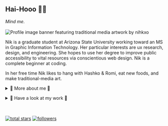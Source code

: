 ## Hai-Hooo 🥮✨
<!--
**nihkxo/nihkxo** is a ✨ _special_ ✨ repository because its `README.md` (this file) appears on your GitHub profile.
-->

*Mind me.*
<br>
<br>
![Profile image banner featuring traditional media artwork by nihkxo](cropping-for-dribbble-04.jpg)
<p>
Nik is a graduate student at Arizona State University working toward an MS in Graphic Information Technology.  Her particular interests are ux research, design, and engineering.  She hopes to use her degree to improve public accessibility to vital resources via conscientious web design. Nik is a complete beginner at coding.

In her free time Nik likes to hang with Hashko & Romi, eat new foods, and make traditional-media art.
</p>
<div>
<details>
  <summary>🌸 More about me 🌸</summary>

- 📚 I’m currently working on ***the particularities of being a remote graduate student***
- 🔰 I’m currently learning ***my ABC's of coding***
- 🥕 Ask me about ***once a week vegetarianism***
- 🚀 After my MS I want to do ***UX research and/or UX engineering***
- 📿 I believe that ***people are sometimes good***
</details>
<p>
<div>
<details>
<summary>🧿 Have a look at my work 🧿</summary>
Art & Design: [dribbble](https://dribbble.com/nikortiz)
<br>
Murals: [kanikanik](https://kanikanik.com/)
</details>
</p>


</br>
</br>

  <a href="https://github.com/nihkxo?tab=repositories&sort=stargazers">
    <img alt="total stars" title="Total stars on GitHub" src="https://custom-icon-badges.herokuapp.com/badge/dynamic/json?logo=star&host=formatted-dynamic-badges.herokuapp.com&formatter=metric&style=for-the-badge&color=55960c&labelColor=%23488207&label=stars&query=%24.stars&url=https%3A%2F%2Fapi.github-star-counter.workers.dev%2Fuser%2Fnihkxo"/></a>
  <a href="https://github.com/nihkxo?tab=followers">
    <img alt="followers" title="Follow me on Github" src="https://custom-icon-badges.herokuapp.com/github/followers/nihkxo?color=236ad3&labelColor=1155ba&style=for-the-badge&logo=person-add&label=Follow&logoColor=white"/></a>